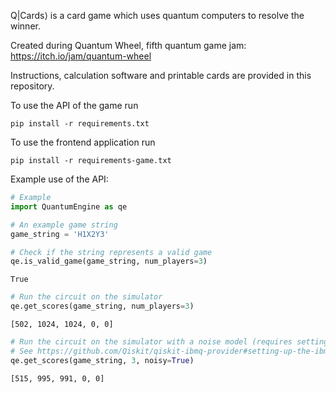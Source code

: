 Q|Cards⟩ is a card game which uses quantum computers to resolve the winner.

Created during Quantum Wheel, fifth quantum game jam: https://itch.io/jam/quantum-wheel

Instructions, calculation software and printable cards are provided in this repository.

To use the API of the game run

    pip install -r requirements.txt

To use the frontend application run

    pip install -r requirements-game.txt

Example use of the API:

```python
# Example
import QuantumEngine as qe

# An example game string
game_string = 'H1X2Y3'

# Check if the string represents a valid game
qe.is_valid_game(game_string, num_players=3)
```

    True

```python
# Run the circuit on the simulator
qe.get_scores(game_string, num_players=3)
```

    [502, 1024, 1024, 0, 0]

```python
# Run the circuit on the simulator with a noise model (requires setting up a free IBM Q account)
# See https://github.com/Qiskit/qiskit-ibmq-provider#setting-up-the-ibmq-provider for instructions
qe.get_scores(game_string, 3, noisy=True)
```

    [515, 995, 991, 0, 0]
